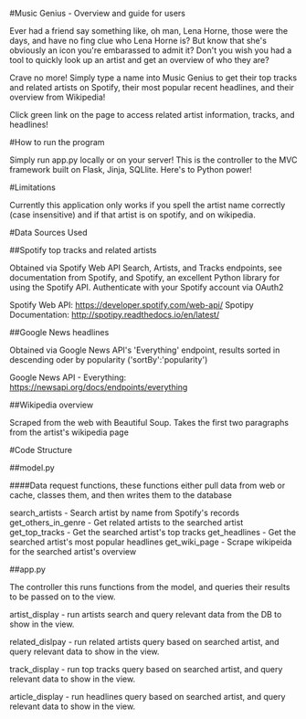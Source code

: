 #Music Genius - Overview and guide for users

Ever had a friend say something like, oh man, Lena Horne, those were the days, and have no fing clue who Lena Horne is? But know that she's obviously an icon you're embarassed to admit it? Don't you wish you had a tool to quickly look up an artist and get an overview of who they are?

Crave no more! Simply type a name into Music Genius to get their top tracks and related artists on Spotify, their most popular recent headlines, and their overview from Wikipedia!

Click green link on the page to access related artist information, tracks, and headlines!

#How to run the program

Simply run app.py locally or on your server! This is the controller to the MVC framework built on Flask, Jinja, SQLlite. Here's to Python power!

#Limitations

Currently this application only works if you spell the artist name correctly (case insensitive) and if that artist is on spotify, and on wikipedia.

#Data Sources Used

##Spotify top tracks and related artists

Obtained via Spotify Web API Search, Artists, and Tracks endpoints, see documentation from Spotify, and Spotify, an excellent Python library for using the Spotify API. Authenticate with your Spotify account via OAuth2

Spotify Web API: https://developer.spotify.com/web-api/
Spotipy Documentation: http://spotipy.readthedocs.io/en/latest/

##Google News headlines

Obtained via Google News API's 'Everything' endpoint, results sorted in descending oder by popularity ('sortBy':'popularity')

Google News API - Everything: https://newsapi.org/docs/endpoints/everything

##Wikipedia overview

Scraped from the web with Beautiful Soup. Takes the first two paragraphs from the artist's wikipedia page

#Code Structure

##model.py

####Data request functions, these functions either pull data from web or cache, classes them, and then writes them to the database

search_artists - Search artist by name from Spotify's records
get_others_in_genre - Get related artists to the searched artist
get_top_tracks - Get the searched artist's top tracks
get_headlines - Get the searched artist's most popular headlines
get_wiki_page - Scrape wikipeida for the searched artist's overview

##app.py

The controller this runs functions from the model, and queries their results to be passed on to the view.

artist_display - run artists search and query relevant data from the DB to show in the view.

related_dislpay - run related artists query based on searched artist, and query relevant data to show in the view.

track_display - run top tracks query based on searched artist, and query relevant data to show in the view.

article_display - run headlines query based on searched artist, and query relevant data to show in the view.



